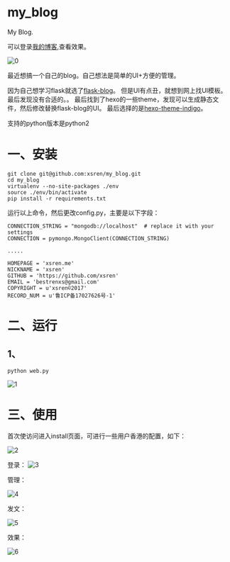 # my_blog
My Blog.

可以登录[我的博客](http://xsren.me),查看效果。


![0](http://ww1.sinaimg.cn/large/a0a52effly1fl1ffkldpmj228018kk12.jpg)


最近想搞一个自己的blog。自己想法是简单的UI+方便的管理。

因为自己想学习flask就选了[flask-blog](https://github.com/dmaslov/flask-blog)。
但是UI有点丑，就想到网上找UI模板。最后发现没有合适的。。
最后找到了hexo的一些theme，发现可以生成静态文件，然后修改替换flask-blog的UI。
最后选择的是[hexo-theme-indigo](https://github.com/yscoder/hexo-theme-indigo)。

支持的python版本是python2


# 一、安装

```
git clone git@github.com:xsren/my_blog.git
cd my_blog
virtualenv --no-site-packages ./env
source ./env/bin/activate
pip install -r requirements.txt
```

运行以上命令，然后更改config.py，主要是以下字段：
```
CONNECTION_STRING = "mongodb://localhost"  # replace it with your settings
CONNECTION = pymongo.MongoClient(CONNECTION_STRING)

.....

HOMEPAGE = 'xsren.me'
NICKNAME = 'xsren'
GITHUB = 'https://github.com/xsren'
EMAIL = 'bestrenxs@gmail.com'
COPYRIGHT = u'xsren©2017'
RECORD_NUM = u'鲁ICP备17027626号-1'

```

# 二、运行

## 1、

```
python web.py

```

![1](http://ww1.sinaimg.cn/large/a0a52effly1fl1f63gokfj21ok0gswkp.jpg)


# 三、使用

首次使访问进入install页面，可进行一些用户香港的配置，如下：

![2](http://ww1.sinaimg.cn/large/a0a52effly1fl1f7v3h0dj21040i0gmn.jpg)

登录：
![3](http://ww1.sinaimg.cn/large/a0a52effly1fl1fajts0mj227m0qggnw.jpg)

管理：

![4](http://ww1.sinaimg.cn/large/a0a52effly1fl1fblx7srj224a0uotce.jpg)

发文：

![5](http://ww1.sinaimg.cn/large/a0a52effly1fl1fd19dozj220811wwhs.jpg)

效果：

![6](http://ww1.sinaimg.cn/large/a0a52effly1fl1fdv78k4j2268182dlh.jpg)